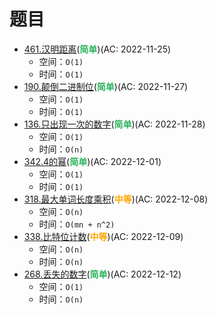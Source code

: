 # 题目

- [461.汉明距离](/src/main/java/leetcode/bitwise_operation//sub0461/README.md)(<b style="color: #2db55d">简单</b>)(AC: 2022-11-25)
  - 空间：`O(1)`
  - 时间：`O(1)`
- [190.颠倒二进制位](/src/main/java/leetcode/bitwise_operation//sub0190/README.md)(<b style="color: #2db55d">简单</b>)(AC: 2022-11-27)
  - 空间：`O(1)`
  - 时间：`O(1)`
- [136.只出现一次的数字](/src/main/java/leetcode/bitwise_operation//sub0136/README.md)(<b style="color: #2db55d">简单</b>)(AC: 2022-11-28)
  - 空间：`O(1)`
  - 时间：`O(n)`
- [342.4的幂](/src/main/java/leetcode/bitwise_operation//sub0342/README.md)(<b style="color: #2db55d">简单</b>)(AC: 2022-12-01)
  - 空间：`O(1)`
  - 时间：`O(1)`
- [318.最大单词长度乘积](/src/main/java/leetcode/bitwise_operation//sub0318/README.md)(<b style="color: orange">中等</b>)(AC: 2022-12-08)
  - 空间：`O(n)`
  - 时间：`O(mn + n^2)`
- [338.比特位计数](/src/main/java/leetcode/bitwise_operation//sub0338/README.md)(<b style="color: orange">中等</b>)(AC: 2022-12-09)
  - 空间：`O(n)`
  - 时间：`O(n)`
- [268.丢失的数字](/src/main/java/leetcode/bitwise_operation//sub0268/README.md)(<b style="color: #2db55d">简单</b>)(AC: 2022-12-12)
  - 空间：`O(1)`
  - 时间：`O(n)`
